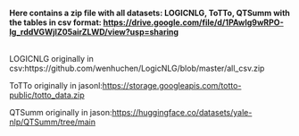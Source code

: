 **Here contains a zip file with all datasets: LOGICNLG, ToTTo, QTSumm with the tables in csv format:
https://drive.google.com/file/d/1PAwlg9wRPO-lg_rddVGWjIZ05airZLWD/view?usp=sharing**


<br/>
LOGICNLG originally in csv:https://github.com/wenhuchen/LogicNLG/blob/master/all_csv.zip

ToTTo  originally in jasonl:https://storage.googleapis.com/totto-public/totto_data.zip

QTSumm  originally  in jason:https://huggingface.co/datasets/yale-nlp/QTSumm/tree/main
